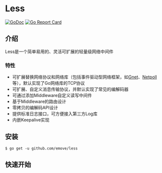 # Less

[![GoDoc][1]][2] [![Go Report Card][3]][4]

<!--[![Downloads][7]][8]-->

[1]: https://godoc.org/github.com/emove/less?status.svg
[2]: https://godoc.org/github.com/emove/less
[3]: https://goreportcard.com/badge/github.com/emove/less
[4]: https://goreportcard.com/report/github.com/emove/less

## 介绍
Less是一个简单易用的、灵活可扩展的轻量级网络中间件

### 特性
- 可扩展替换网络协议和网络库（包括事件驱动型网络框架，如<a href="https://github.com/panjf2000/gnet">Gnet<a>、<a href="https://github.com/cloudwego/netpoll">Netpoll</a>等），默认实现了Go网络库的TCP协议
- 可扩展、自定义消息传输协议，并默认实现了常见的编解码器
- 可通过添加Middleware自定义读写中间件
- 基于Middleware的路由设计
- 零拷贝的编解码API设计
- 提供标准日志接口，可方便接入第三方Log库
- 内嵌Keepalive实现

## 安装
```shell
$ go get -u github.com/emove/less
```

## 快速开始
